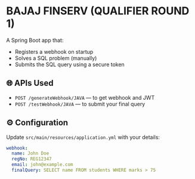 # BAJAJ FINSERV (QUALIFIER ROUND 1)

A Spring Boot app that:
- Registers a webhook on startup
- Solves a SQL problem (manually)
- Submits the SQL query using a secure token

## 🌐 APIs Used

- `POST /generateWebhook/JAVA` — to get webhook and JWT
- `POST /testWebhook/JAVA` — to submit your final query

## ⚙️ Configuration

Update `src/main/resources/application.yml` with your details:

```yaml
webhook:
  name: John Doe
  regNo: REG12347
  email: john@example.com
  finalQuery: SELECT name FROM students WHERE marks > 75
```
